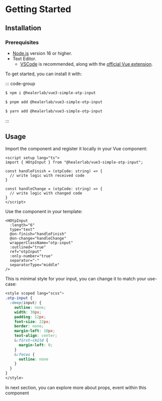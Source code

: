 # Getting Started

## Installation

### Prerequisites

- [Node.js](https://nodejs.org/) version 16 or higher.
- Text Editor.
  - [VSCode](https://code.visualstudio.com/) is recommended, along with the [official Vue extension](https://marketplace.visualstudio.com/items?itemName=Vue.volar).

To get started, you can install it with:

::: code-group

```sh [npm]
$ npm i @healerlab/vue3-simple-otp-input
```

```sh [pnpm]
$ pnpm add @healerlab/vue3-simple-otp-input
```

```sh [yarn]
$ yarn add @healerlab/vue3-simple-otp-input
```

:::


## Usage
Import the component and register it locally in your Vue component:

```vue
<script setup lang="ts">
import { HOtpInput } from "@healerlab/vue3-simple-otp-input";

const handleFinish = (otpCode: string) => {
  // write logic with received code
}

const handleChange = (otpCode: string) => {
  // write logic with changed code
}
</script>
```

Use the component in your template:

```vue
<HOtpInput
  :length="6" 
  type="text" 
  @on-finish="handleFinish"
  @on-change="handleChange" 
  wrapperClassName="otp-input"
  :outlined="true"
  ref="otpInput"
  :only-number="true"
  separator="-"
  separatorType="middle"
/>
```

This is minimal style for your input, you can change it to match your use-case:


```scss
<style scoped lang="scss">
.otp-input {
  :deep(input) {
    outline: none;
    width: 30px;
    padding: 12px;
    font-size: 22px;
    border: none;
    margin-left: 10px;
    text-align: center;
    &:first-child {
      margin-left: 0;
    }
    &:focus {
      outline: none
    }
  }
}
</style>
```

In next section, you can explore more about props, event within this component